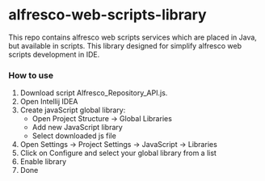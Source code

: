 alfresco-web-scripts-library
============================

This repo contains alfresco web scripts services which are placed in Java, but available in scripts. This library designed for simplify alfresco web scripts development in IDE.

### How to use 

1. Download script Alfresco_Repository_API.js.
2. Open Intellij IDEA
3. Create javaScript global library:
    * Open Project Structure -> Global Libraries
    * Add new JavaScript library
    * Select downloaded js file
4. Open Settings -> Project Settings -> JavaScript -> Libraries
5. Click on Configure and select your global library from a list
6. Enable library
7. Done



